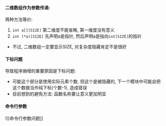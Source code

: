 #### 二维数组作为参数传递:
两种方法等价:
1. `int a[][SIZE]` 第二维度不能省略, 第一维度没有意义
2. `int (*a)[SIZE]` 先声明a是指针, 然后声明a是指向`int[SIZE]`的指针

- 不过, 二维数组一定要显示SIZE, 对复杂度隐藏肯定不是很好

#### 下标问题
导致程序熵增的重要原因是下标问题:
- 可能这个部分是使用实际元素个数, 但这个是被隐藏的, 下一个模块中可能会把这个数据当作纯下标(个数-1), 造成错误
- 目前想到的避免方法: 函数名称要让意义更加明显

#### 命令行参数
![[命令行参数问题]]